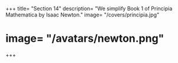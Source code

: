 +++
title= "Section 14"
description= "We simplify Book 1 of  Principia Mathematica by Isaac Newton."
image= "/covers/principia.jpg"
# image= "/avatars/newton.png"
+++
